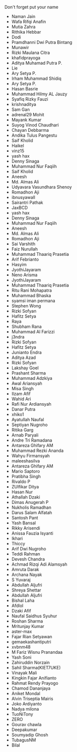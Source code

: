 Don't forget put your name

- Naman Jain
- Wafa Rifqi Anafin
- Mutia Zahra
- Rithika Hebbar
- Dodi
- Pramdhanni Dwi Putra Bintang
- Munawir
- Rizki Maulana Citra
- khafidprayoga
- Aditya Muhamad Putra P.
- Lie
- Ary Setya P.
- Irham Muhammad Shidiq
- Ary Setya P.
- Hasan Basrie
- Muhammad Hilmy AL Jauzy
- Syafiq Rizky Fauzi
- krishnaditya
- Sam Gan
- adrenal29 Mohit
- Mayank Kumar
- Suyog Vinod Chaudhari
- Chayan Debbarma
- Andika Tulus Pangestu
- Saif Kholid
- Haikel
- vinz15
- yash hax
- Denny Sinaga
- Muhammad Nur Faqiih
- Saif Kholid
- Aneesh
- Md. Almas Ali
- Udyavara Vasundhara Shenoy
- Romadhon Aji
- ibnusyawall
- Sairantri Pathak
- JaxBCD
- yash hax
- Denny Sinaga
- Muhammad Nur Faqiih
- Aneesh
- Md. Almas Ali
- Romadhon Aji
- Sai Varshith
- Faiz Nurullah
- Muhammad Thaariq Prasetia
- Arif Febrianto
- Hasyim
- JyothiJayaram
- Neno Arisma
- JyothiJayaram
- Muhammad Thaariq Prasetia
- Ritu Rani Mohapatra
- Muhammad Bhaska
- syamsi iman permana
- Stephen Wong
- Rizki Sofyan
- Hafitz Setya
- Raya
- Shubham Rana
- Muhammad Al Farizzi
- j3ndra
- Rizki Sofyan
- Hafitz Setya
- Junianto Endra
- Aditya Azad
- Rizki Sofyan
- Lakshay Goel
- Prashant Sharma
- Muhammad Adzkiya
- Awal Ariansyah
- Misa Singh
- Ilzam Afif
- Wahid Ari
- Rafi Nur Ardiansyah
- Danar Putra
- xhiko1
- Ayatullah Naufal
- Septiyan Nugroho
- Ritika Garg
- Arnab Paryali
- Andre Tri Ramadana
- Antareza Ghifary AM
- Muhammad Rezki Ananda
- Wahyu Firmansyah
- maleeshasilva
- Antareza Ghifary AM
- Mario Saptoro
- Pratibha Singh
- Rivaldo P
- ZUlfikar Ditya
- Hasan Nur
- Athallah Dzaki
- Dimas Anugerah P
- Nukholis Ramadhan
- Darus Salam Alfatah
- Santosh Pant
- Yash Bansal
- Rikky Arisendi
- Anissa Fauzia Isyanti
- Ikhari
- Thiccy
- Arif Dwi Nugroho
- Teddi Rahman
- Devesh Chandra
- Achmad Rizqi Adi Alamsyah
- Amruta Darak
- Archana Nayak
- S Yuvaraj
- Abdullah Aljufri
- Shreya Shettar
- Abdullah Aljufri
- Bishal Laha
- Afdlol
- Dzaki Afif
- Naufal Saidhus Syuhur
- Roshan Sharma
- Mritunjay Kumar
- aster-max
- Fajar Rian Setyawan
- gemaekashantiputri
- xvbnm48
- M Fariz Wisnu Pranandaa
- Yash Soni
- Zahiruddin Norzain
- Sahil Sharma(KIET7UKE)
- Vinayak Mali
- Kingkin Fajar Anifianto
- Rahmat Rendy Prayogo
- Chamod Dananjaya
- Aniket Mondal
- Alvin Triseptia Mairis
- Joko Ardiyanto
- Nadya milona
- TuoNiTony
- ZERO
- Gourav chawla
- Deepakumar
- Soumyadip Ghosh
- TubagusNM
- Bilal
